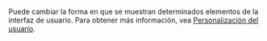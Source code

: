 Puede cambiar la forma en que se muestran determinados elementos de la interfaz de usuario. Para obtener más información, vea [Personalización del usuario](../ui-user-personalization.md).
